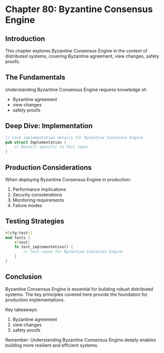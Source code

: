 # Chapter 80: Byzantine Consensus Engine

## Introduction

This chapter explores Byzantine Consensus Engine in the context of distributed systems, covering Byzantine agreement, view changes, safety proofs.

## The Fundamentals

Understanding Byzantine Consensus Engine requires knowledge of:
- Byzantine agreement
-  view changes
-  safety proofs

## Deep Dive: Implementation

```rust
// Core implementation details for Byzantine Consensus Engine
pub struct Implementation {
    // Details specific to this topic
}
```

## Production Considerations

When deploying Byzantine Consensus Engine in production:
1. Performance implications
2. Security considerations
3. Monitoring requirements
4. Failure modes

## Testing Strategies

```rust
#[cfg(test)]
mod tests {
    #[test]
    fn test_implementation() {
        // Test cases for Byzantine Consensus Engine
    }
}
```

## Conclusion

Byzantine Consensus Engine is essential for building robust distributed systems. The key principles covered here provide the foundation for production implementations.

Key takeaways:
1. Byzantine agreement
1.  view changes
1.  safety proofs

Remember: Understanding Byzantine Consensus Engine deeply enables building more resilient and efficient systems.
